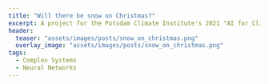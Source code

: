 ```yaml
---
title: "Will there be snow on Christmas?"
excerpt: A project for the Potsdam Climate Institute's 2021 "AI for Climate" Hackathon.
header:
  teaser: "assets/images/posts/snow_on_christmas.png"
  overlay_image: "assets/images/posts/snow_on_christmas.png"
tags:
  - Complex Systems
  - Neural Networks
---
```


<style>
iframe{height:11200px !important;}
</style>

<script src="https://gist.github.com/DiGyt/c550f0f774a027740fb88945df3ad973.js"></script>
